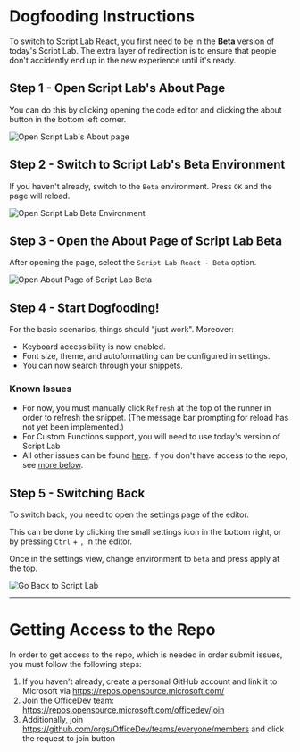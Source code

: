 # Dogfooding Instructions

To switch to Script Lab React, you first need to be in the
**Beta** version of today's Script Lab. The extra layer of redirection is to ensure that people don't accidently end up in the new experience until it's ready.

## Step 1 - Open Script Lab's About Page

You can do this by clicking opening the code editor and clicking the about button in the bottom left corner.

![Open Script Lab's About page](./.github/images/about-page.png)

## Step 2 - Switch to Script Lab's Beta Environment

If you haven't already, switch to the `Beta` environment. Press `OK` and the page will reload.

![Open Script Lab Beta Environment](./.github/images/select-beta-from-about.png)

## Step 3 - Open the About Page of Script Lab Beta

After opening the page, select the `Script Lab React - Beta` option.

![Open About Page of Script Lab Beta](./.github/images/script-lab-react-beta-option.png)

## Step 4 - Start Dogfooding!

For the basic scenarios, things should "just work". Moreover:

- Keyboard accessibility is now enabled.
- Font size, theme, and autoformatting can be configured in settings.
- You can now search through your snippets.

### Known Issues

- For now, you must manually click `Refresh` at the top of the runner in order to refresh the snippet. (The message bar prompting for reload has not yet been implemented.)
- For Custom Functions support, you will need to use today's version of Script Lab
- All other issues can be found [here](https://github.com/OfficeDev/script-lab-react/issues). If you don't have access to the repo, see [more below](DOGFOOD.md#access).

## Step 5 - Switching Back

To switch back, you need to open the settings page of the editor.

This can be done by clicking the small settings icon in the bottom right, or by pressing `Ctrl` + `,` in the editor.

Once in the settings view, change environment to `beta` and press apply at the top.

![Go Back to Script Lab](./.github/images/switch-back-to-regular-beta.png)

---

<div id="access"></div>

# Getting Access to the Repo

In order to get access to the repo, which is needed in order submit issues, you must follow the following steps:

1. If you haven't already, create a personal GitHub account and link it to Microsoft via https://repos.opensource.microsoft.com/
2. Join the OfficeDev team: https://repos.opensource.microsoft.com/officedev/join
3. Additionally, join https://github.com/orgs/OfficeDev/teams/everyone/members and click the request to join​ button
